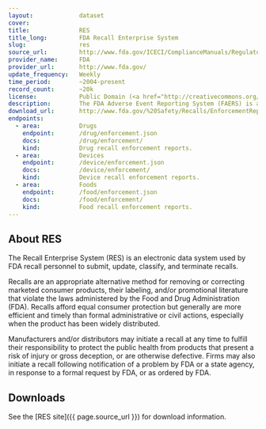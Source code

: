```yaml
---
layout:             dataset
cover:              
title:              RES
title_long:         FDA Recall Enterprise System
slug:               res
source_url:         http://www.fda.gov/ICECI/ComplianceManuals/RegulatoryProceduresManual/ucm177308.htm
provider_name:      FDA
provider_url:       http://www.fda.gov/
update_frequency:   Weekly
time_period:        ~2004-present
record_count:       ~20k
license:            Public Domain (<a href="http://creativecommons.org/publicdomain/zero/1.0/">CC0</a>)
description:        The FDA Adverse Event Reporting System (FAERS) is a database that contains information on adverse event and medication error reports submitted to FDA.
download_url:       http://www.fda.gov/%20Safety/Recalls/EnforcementReports/default.htm
endpoints:
  - area:           Drugs
    endpoint:       /drug/enforcement.json
    docs:           /drug/enforcement/
    kind:           Drug recall enforcement reports.
  - area:           Devices
    endpoint:       /device/enforcement.json
    docs:           /device/enforcement/
    kind:           Device recall enforcement reports.
  - area:           Foods
    endpoint:       /food/enforcement.json
    docs:           /food/enforcement/
    kind:           Food recall enforcement reports.
---
```


## About RES

The Recall Enterprise System (RES) is an electronic data system used by FDA recall personnel to submit, update, classify, and terminate recalls.

Recalls are an appropriate alternative method for removing or correcting marketed consumer products, their labeling, and/or promotional literature that violate the laws administered by the Food and Drug Administration (FDA). Recalls afford equal consumer protection but generally are more efficient and timely than formal administrative or civil actions, especially when the product has been widely distributed.

Manufacturers and/or distributors may initiate a recall at any time to fulfill their responsibility to protect the public health from products that present a risk of injury or gross deception, or are otherwise defective. Firms may also initiate a recall following notification of a problem by FDA or a state agency, in response to a formal request by FDA, or as ordered by FDA.

## Downloads

See the [RES site]({{ page.source_url }}) for download information.
